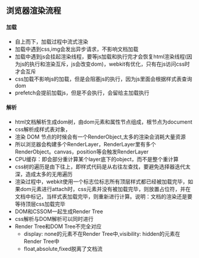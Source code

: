 ## 浏览器渲染流程

#### 加载
- 自上而下，加载过程中流式渲染
- 加载中遇到css,img会发出异步请求，不影响文档加载
- 加载中遇到js会挂起渲染线程，要等js加载和执行完才会恢复html渲染线程(因为js的执行和渲染互斥，js会改变dom)，webkit有优化，只有在js访问css时才会互斥
- css加载不影响js的加载，但是会阻塞js的执行，因为js里面会根据样式表查询dom
- prefetch会提前加载js，但是不会执行，会留给主加载执行

#### 解析
- html文档解析生成dom树，由dom元素和属性节点组成，根节点为document
- css解析成样式表对象，
- 渲染 DOM 节点的时候会有一个RenderObject,太多的渲染会消耗大量资源
- 所以浏览器会构建多个RenderLayer，RenderLayer里有多个RenderObject。canvas，position等会触发RenderLayer
- CPU缓存：即会部分重计算某个layer底下的object，而不是整个重计算
- css树的遍历是由下往上，即样式代码是从右往左查找，要避免选择器迭代太深，造成太多的无用遍历
- 渲染过程中，webkit使用一个标志位标志所有顶层样式都已经被加载完毕，如果dom元素进行attach时，css元素并没有被加载完毕，则放置占位符，并在文档中标记，当样式表加载完毕，则重新进行计算。说明：文档的渲染还是要等待顶层css加载完毕
- DOM和CSSOM一起生成Render Tree
- css解析与DOM解析可以同时进行
- Render Tree和DOM Tree不完全对应
  - display: none的元素不在Render Tree中,visibility: hidden的元素在Render Tree中
  - float,absolute,fixed脱离了文档流